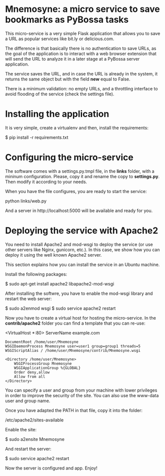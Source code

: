 Mnemosyne: a micro service to save bookmarks as PyBossa tasks
=================================================================

This micro-service is a very simple Flask application that allows you to save
a URL as popular services like bit.ly or delicious.com.

The difference is that basically there is no authentication to save URLs, as
the goal of the application is to interact with a web browser extension that
will send the URL to analyze it in a later stage at a PyBossa server
application.

The service saves the URL, and in case the URL is already in the system, it
returns the same object but with the field **new** equal to False.

There is a minimum validation: no empty URLs, and a throttling interface to
avoid flooding of the service (check the settings file).

Installing the application
==========================

It is very simple, create a virtualenv and then, install the requirements:

 $ pip install -r requirements.txt


Configuring the micro-service
=============================

The software comes with a settings.py.tmpl file, in the **links** folder, with a 
mininum configuration. Please, copy it and rename the copy to **settings.py**.
Then modify it according to your needs.

When you have the file configures, you are ready to start the service:

 python links/web.py

And a server in http://localhost:5000 will be available and ready for you.


Deploying the service with Apache2
==================================

You need to install Apache2 and mod-wsgi to deploy the service (or use other
servers like Nginx, gunicorn, etc.). In this case, we show how you can deploy
it using the well known Apache2 server.

This section explains how you can install the service in an Ubuntu machine.

Install the following packages:

 $ sudo apt-get install apache2 libapache2-mod-wsgi

After installing the softwre, you have to enable the mod-wsgi library and
restart the web server:

 $ sudo a2enmod wsgi
 $ sudo service apache2 restart

Now you have to create a virtual host for hosting the micro-service. In the
**contrib/apache2** folder you can find a template that you can re-use:

 <VirtualHost *:80>
    ServerName example.com

    DocumentRoot /home/user/Mnemosyne
    WSGIDaemonProcess Mnemosyne user=user1 group=group1 threads=5
    WSGIScriptAlias / /home/user/Mnemosyne/contrib/Mnemosyne.wsgi

    <Directory /home/user/Mnemosyne>
        WSGIProcessGroup Mnemosyne
        WSGIApplicationGroup %{GLOBAL}
        Order deny,allow
        Allow from all
    </Directory>
 </VirtualHost>

You can specify a user and group from your machine with lower privileges in order to 
improve the security of the site. You can also use the www-data user and group name.

Once you have adapted the PATH in that file, copy it into the folder:

 /etc/apache2/sites-available

Enable the site:

 $ sudo a2ensite Mnemosyne

And restart the server:

 $ sudo service apache2 restart
 
Now the server is configured and app. Enjoy!
